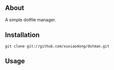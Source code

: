 About
-----

A simple dotfile manager.

Installation
------------

    git clone git://github.com/xuxiaodong/dotman.git

Usage
-----

